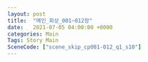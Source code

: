 ```yaml
---
layout: post
title:  "메인_회상_001~012장"
date:   2021-07-05 04:00:00 +0000
categories: Main
Tags: Story Main
SceneCode: ["scene_skip_cp001-012_q1_s10"]
---
```


